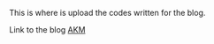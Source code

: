 This is where is upload the codes written for the blog.

Link to the blog [AKM](https://aknottymathematician.github.io/)
